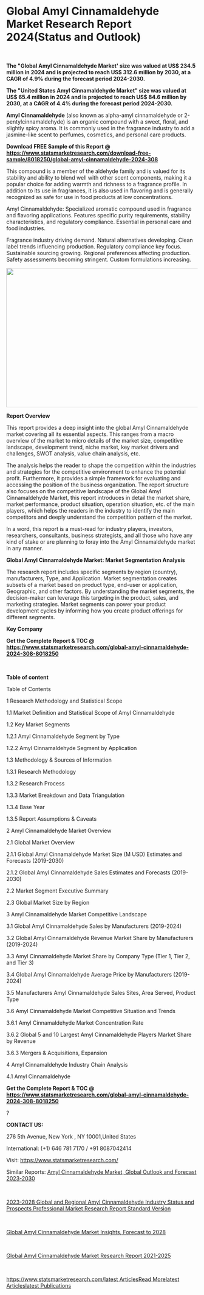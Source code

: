 <h1>Global Amyl Cinnamaldehyde Market Research Report 2024(Status and Outlook)</h1><br/><p><strong>The "Global Amyl Cinnamaldehyde Market&#39; size was valued at US$ 234.5 million in 2024 and is projected to reach US$ 312.6 million by 2030, at a <strong>CAGR</strong> of 4.9% during the forecast period 2024-2030.</strong></p>
 
 
 
 <p><strong>The "United States Amyl Cinnamaldehyde Market" size was valued at US$ 65.4 million in 2024 and is projected to reach US$ 84.6 million by 2030, at a <strong>CAGR</strong> of 4.4% during the forecast period 2024-2030.</strong></p>
 
 
 
 <p><strong>Amyl Cinnamaldehyde</strong> (also known as alpha-amyl cinnamaldehyde or 2-pentylcinnamaldehyde) is an organic compound with a sweet, floral, and slightly spicy aroma. It is commonly used in the fragrance industry to add a jasmine-like scent to perfumes, cosmetics, and personal care products.</p>
 
 
 
 <p><strong>Download FREE Sample of this Report @ <a href="https://www.statsmarketresearch.com/download-free-sample/8018250/global-amyl-cinnamaldehyde-2024-308">https://www.statsmarketresearch.com/download-free-sample/8018250/global-amyl-cinnamaldehyde-2024-308</a></strong></p>
 
 
 
 <p>This compound is a member of the aldehyde family and is valued for its stability and ability to blend well with other scent components, making it a popular choice for adding warmth and richness to a fragrance profile. In addition to its use in fragrances, it is also used in flavoring and is generally recognized as safe for use in food products at low concentrations.</p>
 
 
 
 <p>Amyl Cinnamaldehyde: Specialized aromatic compound used in fragrance and flavoring applications. Features specific purity requirements, stability characteristics, and regulatory compliance. Essential in personal care and food industries.</p>
 
 
 
 <p>Fragrance industry driving demand. Natural alternatives developing. Clean label trends influencing production. Regulatory compliance key focus. Sustainable sourcing growing. Regional preferences affecting production. Safety assessments becoming stringent. Custom formulations increasing.</p>
 
 
 
 <p><img alt="" src="https://www.24marketreports.com/assets/report-images/AmylCinnamaldehydeMarket.png" style="height:366px; width:731px" /></p>
 
 
 
 <p><strong>Report Overview</strong></p>
 
 
 
 <p>This report provides a deep insight into the global Amyl Cinnamaldehyde market covering all its essential aspects. This ranges from a macro overview of the market to micro details of the market size, competitive landscape, development trend, niche market, key market drivers and challenges, SWOT analysis, value chain analysis, etc.</p>
 
 
 
 <p>The analysis helps the reader to shape the competition within the industries and strategies for the competitive environment to enhance the potential profit. Furthermore, it provides a simple framework for evaluating and accessing the position of the business organization. The report structure also focuses on the competitive landscape of the Global Amyl Cinnamaldehyde Market, this report introduces in detail the market share, market performance, product situation, operation situation, etc. of the main players, which helps the readers in the industry to identify the main competitors and deeply understand the competition pattern of the market.</p>
 
 
 
 <p>In a word, this report is a must-read for industry players, investors, researchers, consultants, business strategists, and all those who have any kind of stake or are planning to foray into the Amyl Cinnamaldehyde market in any manner.</p>
 
 
 
 <p><strong>Global Amyl Cinnamaldehyde Market: Market Segmentation Analysis</strong></p>
 
 
 
 <p>The research report includes specific segments by region (country), manufacturers, Type, and Application. Market segmentation creates subsets of a market based on product type, end-user or application, Geographic, and other factors. By understanding the market segments, the decision-maker can leverage this targeting in the product, sales, and marketing strategies. Market segments can power your product development cycles by informing how you create product offerings for different segments.</p>
 
 
 
 <p><strong>Key Company</strong></p>
 
 
 
 <div><b>Get the Complete Report & TOC @ <a href="https://www.statsmarketresearch.com/global-amyl-cinnamaldehyde-2024-308-8018250">https://www.statsmarketresearch.com/global-amyl-cinnamaldehyde-2024-308-8018250</a></b></div>
 
 
 
 <p><br />
 
 <b>Table of content</b></p>
 
 
 
 <p>Table of Contents<br />
 
 1 Research Methodology and Statistical Scope<br />
 
 1.1 Market Definition and Statistical Scope of Amyl Cinnamaldehyde<br />
 
 1.2 Key Market Segments<br />
 
 1.2.1 Amyl Cinnamaldehyde Segment by Type<br />
 
 1.2.2 Amyl Cinnamaldehyde Segment by Application<br />
 
 1.3 Methodology & Sources of Information<br />
 
 1.3.1 Research Methodology<br />
 
 1.3.2 Research Process<br />
 
 1.3.3 Market Breakdown and Data Triangulation<br />
 
 1.3.4 Base Year<br />
 
 1.3.5 Report Assumptions & Caveats<br />
 
 2 Amyl Cinnamaldehyde Market Overview<br />
 
 2.1 Global Market Overview<br />
 
 2.1.1 Global Amyl Cinnamaldehyde Market Size (M USD) Estimates and Forecasts (2019-2030)<br />
 
 2.1.2 Global Amyl Cinnamaldehyde Sales Estimates and Forecasts (2019-2030)<br />
 
 2.2 Market Segment Executive Summary<br />
 
 2.3 Global Market Size by Region<br />
 
 3 Amyl Cinnamaldehyde Market Competitive Landscape<br />
 
 3.1 Global Amyl Cinnamaldehyde Sales by Manufacturers (2019-2024)<br />
 
 3.2 Global Amyl Cinnamaldehyde Revenue Market Share by Manufacturers (2019-2024)<br />
 
 3.3 Amyl Cinnamaldehyde Market Share by Company Type (Tier 1, Tier 2, and Tier 3)<br />
 
 3.4 Global Amyl Cinnamaldehyde Average Price by Manufacturers (2019-2024)<br />
 
 3.5 Manufacturers Amyl Cinnamaldehyde Sales Sites, Area Served, Product Type<br />
 
 3.6 Amyl Cinnamaldehyde Market Competitive Situation and Trends<br />
 
 3.6.1 Amyl Cinnamaldehyde Market Concentration Rate<br />
 
 3.6.2 Global 5 and 10 Largest Amyl Cinnamaldehyde Players Market Share by Revenue<br />
 
 3.6.3 Mergers & Acquisitions, Expansion<br />
 
 4 Amyl Cinnamaldehyde Industry Chain Analysis<br />
 
 4.1 Amyl Cinnamaldehyde</p>
 
 
 
 <div><b>Get the Complete Report & TOC @ <a href="https://www.statsmarketresearch.com/global-amyl-cinnamaldehyde-2024-308-8018250">https://www.statsmarketresearch.com/global-amyl-cinnamaldehyde-2024-308-8018250</a></b></div>
 
 
 
 <p>? </p>
 
 
 
 <p><b>CONTACT US:</b><br />
 
 276 5th Avenue, New York , NY 10001,United States<br />
 
 International: (+1) 646 781 7170 / +91 8087042414<br />
 
 Visit: <a href="https://www.statsmarketresearch.com/">https://www.statsmarketresearch.com/</a><br />
 
 Similar Reports: <a href="https://www.statsmarketresearch.com/global-amyl-cinnamaldehyde-2024-308-8018250">Amyl Cinnamaldehyde Market, Global Outlook and Forecast 2023-2030</a><br />
 
 <br />
 
 <a href="https://www.statsmarketresearch.com/global-amyl-cinnamaldehyde-2024-308-8018250">2023-2028 Global and Regional Amyl Cinnamaldehyde Industry Status and Prospects Professional Market Research Report Standard Version</a><br />
 
 <br />
 
 <a href="https://www.statsmarketresearch.com/global-amyl-cinnamaldehyde-2024-308-8018250">Global Amyl Cinnamaldehyde Market Insights, Forecast to 2028</a><br />
 
 <br />
 
 <a href="https://www.statsmarketresearch.com/global-amyl-cinnamaldehyde-2024-308-8018250">Global Amyl Cinnamaldehyde Market Research Report 2021-2025</a><br />
 
 <br />
 
 <a href="https://gyeongbokgung.com">https://www.statsmarketresearch.com/</a><a href="https://hallyeomaritime.com">latest Articles</a><a href="https://jingwansa.com">Read More</a><a href="https://nguoiviet.jp/">latest Articles</a><a href="https://www.intelmarketresearch.com/">latest Publications</a></p>